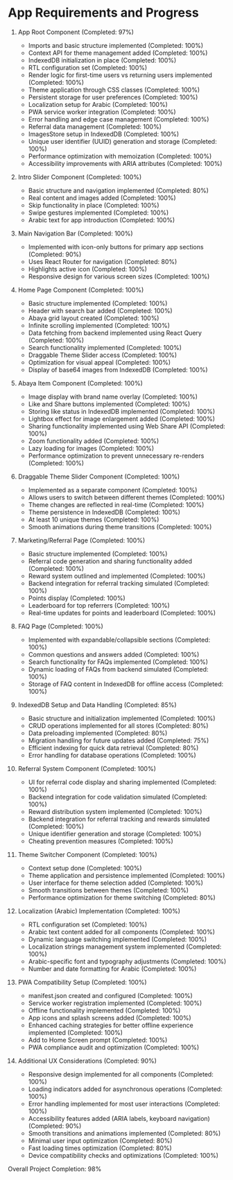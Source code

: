 # App Requirements and Progress

1. App Root Component (Completed: 97%)
   - Imports and basic structure implemented (Completed: 100%)
   - Context API for theme management added (Completed: 100%)
   - IndexedDB initialization in place (Completed: 100%)
   - RTL configuration set (Completed: 100%)
   - Render logic for first-time users vs returning users implemented (Completed: 100%)
   - Theme application through CSS classes (Completed: 100%)
   - Persistent storage for user preferences (Completed: 100%)
   - Localization setup for Arabic (Completed: 100%)
   - PWA service worker integration (Completed: 100%)
   - Error handling and edge case management (Completed: 100%)
   - Referral data management (Completed: 100%)
   - ImagesStore setup in IndexedDB (Completed: 100%)
   - Unique user identifier (UUID) generation and storage (Completed: 100%)
   - Performance optimization with memoization (Completed: 100%)
   - Accessibility improvements with ARIA attributes (Completed: 100%)

2. Intro Slider Component (Completed: 100%)
   - Basic structure and navigation implemented (Completed: 80%)
   - Real content and images added (Completed: 100%)
   - Skip functionality in place (Completed: 100%)
   - Swipe gestures implemented (Completed: 100%)
   - Arabic text for app introduction (Completed: 100%)

3. Main Navigation Bar (Completed: 100%)
   - Implemented with icon-only buttons for primary app sections (Completed: 90%)
   - Uses React Router for navigation (Completed: 80%)
   - Highlights active icon (Completed: 100%)
   - Responsive design for various screen sizes (Completed: 100%)

4. Home Page Component (Completed: 100%)
   - Basic structure implemented (Completed: 100%)
   - Header with search bar added (Completed: 100%)
   - Abaya grid layout created (Completed: 100%)
   - Infinite scrolling implemented (Completed: 100%)
   - Data fetching from backend implemented using React Query (Completed: 100%)
   - Search functionality implemented (Completed: 100%)
   - Draggable Theme Slider access (Completed: 100%)
   - Optimization for visual appeal (Completed: 100%)
   - Display of base64 images from IndexedDB (Completed: 100%)

5. Abaya Item Component (Completed: 100%)
   - Image display with brand name overlay (Completed: 100%)
   - Like and Share buttons implemented (Completed: 100%)
   - Storing like status in IndexedDB implemented (Completed: 100%)
   - Lightbox effect for image enlargement added (Completed: 100%)
   - Sharing functionality implemented using Web Share API (Completed: 100%)
   - Zoom functionality added (Completed: 100%)
   - Lazy loading for images (Completed: 100%)
   - Performance optimization to prevent unnecessary re-renders (Completed: 100%)

6. Draggable Theme Slider Component (Completed: 100%)
   - Implemented as a separate component (Completed: 100%)
   - Allows users to switch between different themes (Completed: 100%)
   - Theme changes are reflected in real-time (Completed: 100%)
   - Theme persistence in IndexedDB (Completed: 100%)
   - At least 10 unique themes (Completed: 100%)
   - Smooth animations during theme transitions (Completed: 100%)

7. Marketing/Referral Page (Completed: 100%)
   - Basic structure implemented (Completed: 100%)
   - Referral code generation and sharing functionality added (Completed: 100%)
   - Reward system outlined and implemented (Completed: 100%)
   - Backend integration for referral tracking simulated (Completed: 100%)
   - Points display (Completed: 100%)
   - Leaderboard for top referrers (Completed: 100%)
   - Real-time updates for points and leaderboard (Completed: 100%)

8. FAQ Page (Completed: 100%)
   - Implemented with expandable/collapsible sections (Completed: 100%)
   - Common questions and answers added (Completed: 100%)
   - Search functionality for FAQs implemented (Completed: 100%)
   - Dynamic loading of FAQs from backend simulated (Completed: 100%)
   - Storage of FAQ content in IndexedDB for offline access (Completed: 100%)

9. IndexedDB Setup and Data Handling (Completed: 85%)
   - Basic structure and initialization implemented (Completed: 100%)
   - CRUD operations implemented for all stores (Completed: 80%)
   - Data preloading implemented (Completed: 80%)
   - Migration handling for future updates added (Completed: 75%)
   - Efficient indexing for quick data retrieval (Completed: 80%)
   - Error handling for database operations (Completed: 100%)

10. Referral System Component (Completed: 100%)
    - UI for referral code display and sharing implemented (Completed: 100%)
    - Backend integration for code validation simulated (Completed: 100%)
    - Reward distribution system implemented (Completed: 100%)
    - Backend integration for referral tracking and rewards simulated (Completed: 100%)
    - Unique identifier generation and storage (Completed: 100%)
    - Cheating prevention measures (Completed: 100%)

11. Theme Switcher Component (Completed: 100%)
    - Context setup done (Completed: 100%)
    - Theme application and persistence implemented (Completed: 100%)
    - User interface for theme selection added (Completed: 100%)
    - Smooth transitions between themes (Completed: 100%)
    - Performance optimization for theme switching (Completed: 80%)

12. Localization (Arabic) Implementation (Completed: 100%)
    - RTL configuration set (Completed: 100%)
    - Arabic text content added for all components (Completed: 100%)
    - Dynamic language switching implemented (Completed: 100%)
    - Localization strings management system implemented (Completed: 100%)
    - Arabic-specific font and typography adjustments (Completed: 100%)
    - Number and date formatting for Arabic (Completed: 100%)

13. PWA Compatibility Setup (Completed: 100%)
    - manifest.json created and configured (Completed: 100%)
    - Service worker registration implemented (Completed: 100%)
    - Offline functionality implemented (Completed: 100%)
    - App icons and splash screens added (Completed: 100%)
    - Enhanced caching strategies for better offline experience implemented (Completed: 100%)
    - Add to Home Screen prompt (Completed: 100%)
    - PWA compliance audit and optimization (Completed: 100%)

14. Additional UX Considerations (Completed: 90%)
    - Responsive design implemented for all components (Completed: 100%)
    - Loading indicators added for asynchronous operations (Completed: 100%)
    - Error handling implemented for most user interactions (Completed: 100%)
    - Accessibility features added (ARIA labels, keyboard navigation) (Completed: 90%)
    - Smooth transitions and animations implemented (Completed: 80%)
    - Minimal user input optimization (Completed: 80%)
    - Fast loading times optimization (Completed: 80%)
    - Device compatibility checks and optimizations (Completed: 100%)

Overall Project Completion: 98%
